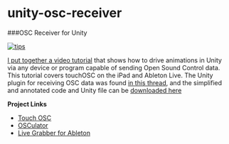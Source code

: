 unity-osc-receiver
==================

###OSC Receiver for Unity

[![tips](https://www.gittip.com/assets/7.0.8/logo.png)](https://www.gittip.com/heaversm/)

[I put together a video tutorial](https://vimeo.com/95584442) that shows how to drive animations in Unity via any device or program capable of sending Open Sound Control data. This tutorial covers touchOSC on the iPad and Ableton Live. The Unity plugin for receiving OSC data was found [in this thread](http://forum.unity3d.com/threads/16882-MIDI-or-OSC-for-Unity-Indie-users/page2), and the simplified and annotated code and Unity file can be [downloaded here]( https://github.com/heaversm/unity-osc-receiver)

**Project Links**

* [Touch OSC](http://hexler.net/software/touchosc)
* [OSCulator](http://www.osculator.net)
* [Live Grabber for Ableton](http://showsync.info/index.php/tools/livegrabber/)
